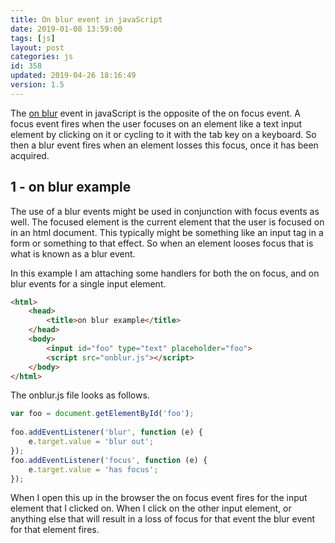 ```yaml
---
title: On blur event in javaScript
date: 2019-01-08 13:59:00
tags: [js]
layout: post
categories: js
id: 358
updated: 2019-04-26 18:16:49
version: 1.5
---
```


The [on blur](https://developer.mozilla.org/en-US/docs/Web/API/GlobalEventHandlers/onblur) event in javaScript is the opposite of the on focus event. A focus event fires when the user focuses on an element like a text input element by clicking on it or cycling to it with the tab key on a keyboard. So then a blur event fires when an element losses this focus, once it has been acquired.

<!-- more -->

## 1 - on blur example

The use of a blur events might be used in conjunction with focus events as well. The focused element is the current element that the user is focused on in an html document. This typically might be something like an input tag in a form or something to that effect. So when an element looses focus that is what is known as a blur event.

In this example I am attaching some handlers for both the on focus, and on blur events for a single input element.

```html
<html>
    <head>
        <title>on blur example</title>
    </head>
    <body>
        <input id="foo" type="text" placeholder="foo">
        <script src="onblur.js"></script>
    </body>
</html>
```

The onblur.js file looks as follows.

```js
var foo = document.getElementById('foo');
 
foo.addEventListener('blur', function (e) {
    e.target.value = 'blur out';
});
foo.addEventListener('focus', function (e) {
    e.target.value = 'has focus';
});
```

When I open this up in the browser the on focus event fires for the input element that I clicked on. When I click on the other input element, or anything else that will result in a loss of focus for that event the blur event for that element fires.